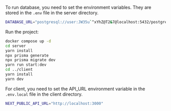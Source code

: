 To run database, you need to set the environment variables. They are stored in the `.env` file in the server directory.

```bash
DATABASE_URL="postgresql://user:JW35u`^xYhZ@T2&7@localhost:5432/postgres_db_bladetech-agency?schema=public"
```

Run the project:

```bash
docker compose up -d
cd server
yarn install
npx prisma generate
npx prisma migrate dev
yarn run start:dev
cd ../client
yarn install
yarn dev
```

For client, you need to set the API_URL environment variable in the `.env.local` file in the client directory.

```bash
NEXT_PUBLIC_API_URL="http://localhost:3000"
```
